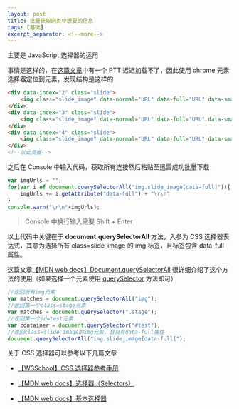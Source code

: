 ```yaml
---
layout: post
title: 批量获取网页中想要的信息
tags: [基础]
excerpt_separator: <!--more-->
---
```


主要是 JavaScript 选择器的运用

<!--more-->

事情是这样的，在[这篇文章](https://content.pivotal.io/slides/spring-cloud-on-pks-2)中有一个 PTT 迟迟加载不了，因此使用 chrome 元素选择器定位到元素，发现结构是这样的

```html
<div data-index="2" class="slide">
    <img class="slide_image" data-normal="URL" data-full="URL" data-small="URL">
</div>
<div data-index="3" class="slide">
    <img class="slide_image" data-normal="URL" data-full="URL" data-small="URL">
</div>
<div data-index="4" class="slide">
    <img class="slide_image" data-normal="URL" data-full="URL" data-small="URL">
</div>
<!--以此类推-->
```

之后在 Console 中输入代码，获取所有连接然后粘贴至迅雷成功批量下载

```javascript
var imgUrls = "";
for(var i of document.querySelectorAll("img.slide_image[data-full]")){
	imgUrls += i.getAttribute("data-full") + "\r\n"
}
console.warn("\r\n"+imgUrls);
```

> Console 中换行输入需要 Shift + Enter

以上代码中关键在于 **document.querySelectorAll** 方法，入参为 CSS 选择器表达式，其意为选择所有 class=slide_image 的 img 标签，且标签包含 data-full 属性。

这篇文章[【MDN web docs】Document.querySelectorAll](https://developer.mozilla.org/zh-CN/docs/Web/API/Document/querySelectorAll) 很详细介绍了这个方法的使用（如果选择一个元素使用 [querySelector](https://developer.mozilla.org/zh-CN/docs/Web/API/Document/querySelector) 方法即可）

```javascript
//返回所有img元素
var matches = document.querySelectorAll("img");
//返回第一个class=stage元素
var matches = document.querySelector(".stage");
//返回第一个id=test元素
var container = document.querySelector("#test");
//返回class=slide_image的img元素，且具有data-full属性
document.querySelectorAll("img.slide_image[data-full]");
```

关于 CSS 选择器可以参考以下几篇文章

- [【W3School】CSS 选择器参考手册](https://www.w3school.com.cn/cssref/css_selectors.asp)

- [【MDN web docs】选择器（Selectors）](https://developer.mozilla.org/zh-CN/docs/Web/Guide/CSS/Getting_started/Selectors)
- [【MDN web docs】基本选择器](https://developer.mozilla.org/zh-CN/docs/Web/CSS/CSS_Selectors)

